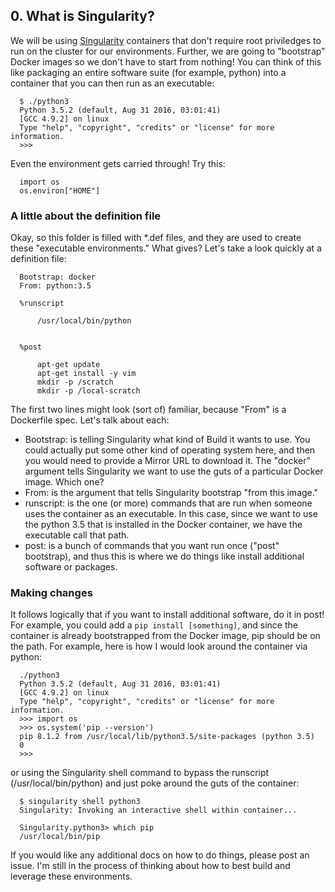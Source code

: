 ## 0. What is Singularity?
We will be using <a href="https://singularityware.github.io">Singularity</a> containers that don't require root priviledges to run on the cluster for our environments. Further, we are going to "bootstrap" Docker images so we don't have to start from nothing! You can think of this like packaging an entire software suite (for example, python) into a container that you can then run as an executable:

      $ ./python3 
      Python 3.5.2 (default, Aug 31 2016, 03:01:41) 
      [GCC 4.9.2] on linux
      Type "help", "copyright", "credits" or "license" for more information.
      >>> 

Even the environment gets carried through! Try this:

      import os
      os.environ["HOME"]

### A little about the definition file
Okay, so this folder is filled with *.def files, and they are used to create these "executable environments." What gives? Let's take a look quickly at a definition file:

      Bootstrap: docker
      From: python:3.5

      %runscript
      
          /usr/local/bin/python


      %post

          apt-get update
          apt-get install -y vim
          mkdir -p /scratch
          mkdir -p /local-scratch

The first two lines might look (sort of) familiar, because "From" is a Dockerfile spec. Let's talk about each:

- Bootstrap: is telling Singularity what kind of Build it wants to use. You could actually put some other kind of operating system here, and then you would need to provide a Mirror URL to download it. The "docker" argument tells Singularity we want to use the guts of a particular Docker image. Which one?
- From: is the argument that tells Singularity bootstrap "from this image." 
- runscript: is the one (or more) commands that are run when someone uses the container as an executable. In this case, since we want to use the python 3.5 that is installed in the Docker container, we have the executable call that path.
- post: is a bunch of commands that you want run once ("post" bootstrap), and thus this is where we do things like install additional software or packages.

### Making changes
It follows logically that if you want to install additional software, do it in post! For example, you could add a `pip install [something]`, and since the container is already bootstrapped from the Docker image, pip should be on the path. For example, here is how I would look around the container via python:

      ./python3 
      Python 3.5.2 (default, Aug 31 2016, 03:01:41) 
      [GCC 4.9.2] on linux
      Type "help", "copyright", "credits" or "license" for more information.
      >>> import os
      >>> os.system('pip --version')
      pip 8.1.2 from /usr/local/lib/python3.5/site-packages (python 3.5)
      0
      >>> 
 
or using the Singularity shell command to bypass the runscript (/usr/local/bin/python) and just poke around the guts of the container:

      $ singularity shell python3
      Singularity: Invoking an interactive shell within container...

      Singularity.python3> which pip
      /usr/local/bin/pip

If you would like any additional docs on how to do things, please post an issue. I'm still in the process of thinking about how to best build and leverage these environments.

